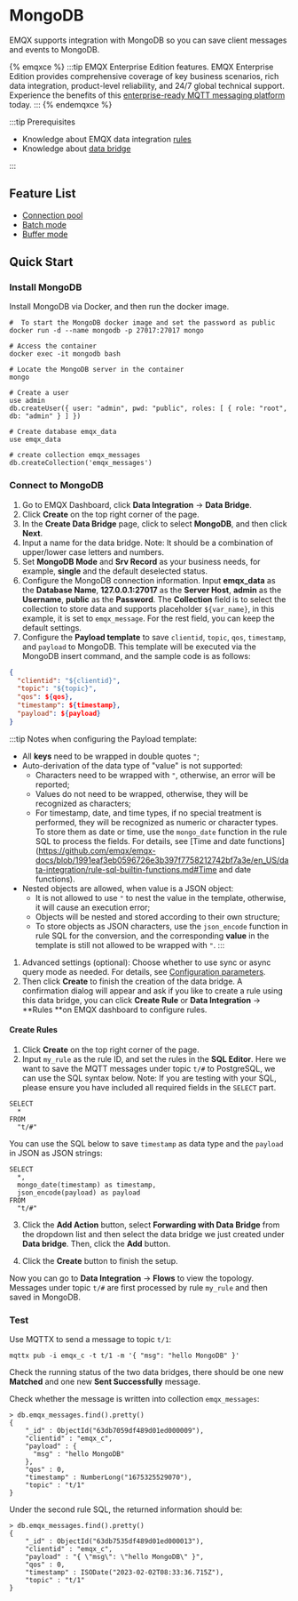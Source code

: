 # MongoDB

EMQX supports integration with MongoDB so you can save client messages and events to MongoDB.

{% emqxce %}
:::tip
EMQX Enterprise Edition features. EMQX Enterprise Edition provides comprehensive coverage of key business scenarios, rich data integration, product-level reliability, and 24/7 global technical support. Experience the benefits of this [enterprise-ready MQTT messaging platform](https://www.emqx.com/en/try?product=enterprise) today.
:::
{% endemqxce %}

:::tip Prerequisites

- Knowledge about EMQX data integration [rules](./rules.md)
- Knowledge about [data bridge](./data-bridges.md)

:::

## Feature List

- [Connection pool](./data-bridges.md#连接池)
- [Batch mode](./data-bridges.md#批量模式)
- [Buffer mode](./data-bridges.md#缓存队列)

## Quick Start

### Install MongoDB

Install MongoDB via Docker, and then run the docker image. 

```
#  To start the MongoDB docker image and set the password as public
docker run -d --name mongodb -p 27017:27017 mongo

# Access the container
docker exec -it mongodb bash

# Locate the MongoDB server in the container
mongo

# Create a user
use admin
db.createUser({ user: "admin", pwd: "public", roles: [ { role: "root", db: "admin" } ] })

# Create database emqx_data
use emqx_data

# create collection emqx_messages
db.createCollection('emqx_messages')
```

### Connect to MongoDB

1. Go to EMQX Dashboard, click **Data Integration** -> **Data Bridge**.
2. Click **Create** on the top right corner of the page.
3. In the **Create Data Bridge** page, click to select **MongoDB**, and then click **Next**.
4. Input a name for the data bridge. Note: It should be a combination of upper/lower case letters and numbers.
5. Set **MongoDB Mode**  and **Srv Record** as your business needs, for example, **single** and the default deselected status. 
6. Configure the MongoDB connection information. Input **emqx_data** as the **Database Name**, **127.0.0.1:27017** as the **Server Host**, **admin** as the **Username**, **public** as the **Password**. The **Collection** field is to select the collection to store data and supports placeholder `${var_name}`, in this example, it is set to `emqx_message`. For the rest field, you can keep the default settings. 
8. Configure the **Payload template** to save `clientid`, `topic`, `qos`,  `timestamp`, and `payload` to MongoDB. This template will be executed via the MongoDB insert command, and the sample code is as follows:

```json
{
  "clientid": "${clientid}",
  "topic": "${topic}",
  "qos": ${qos},
  "timestamp": ${timestamp},
  "payload": ${payload}
}
```

:::tip Notes when configuring the Payload template:

- All **keys** need to be wrapped in double quotes `"`;
- Auto-derivation of the data type of "value" is not supported:
  - Characters need to be wrapped with `"`, otherwise, an error will be reported;
  - Values do not need to be wrapped, otherwise, they will be recognized as characters;
  - For timestamp, date, and time types, if no special treatment is performed, they will be recognized as numeric or character types. To store them as date or time, use the `mongo_date` function in the rule SQL to process the fields. For details, see [Time and date functions](https://github.com/emqx/emqx-docs/blob/1991eaf3eb0596726e3b397f7758212742bf7a3e/en_US/data-integration/rule-sql-builtin-functions.md#Time and date functions). 
-  Nested objects are allowed, when value is a JSON object:
    - It is not allowed to use `"` to nest the value in the template, otherwise, it will cause an execution error;
    - Objects will be nested and stored according to their own structure;
    - To store objects as JSON characters, use the `json_encode` function in rule SQL for the conversion, and the corresponding **value** in the template is still not allowed to be wrapped with `"`. 
    :::

1. Advanced settings (optional):  Choose whether to use sync or async query mode as needed. For details, see [Configuration parameters](#Configuration).
2. Then click **Create** to finish the creation of the data bridge. A confirmation dialog will appear and ask if you like to create a rule using this data bridge, you can click **Create Rule** or **Data Integration** -> **Rules **on EMQX dashboard to configure rules.

#### Create Rules

1. Click **Create** on the top right corner of the page.
2. Input `my_rule` as the rule ID, and set the rules in the **SQL Editor**. Here we want to save the MQTT messages under topic `t/#`  to PostgreSQL, we can use the SQL syntax below. Note: If you are testing with your SQL, please ensure you have included all required fields in the `SELECT` part. 

```
SELECT
  *
FROM
  "t/#"
```

You can use the SQL below to save `timestamp` as data type and the `payload`  in JSON as JSON strings:

```
SELECT
  *,
  mongo_date(timestamp) as timestamp,
  json_encode(payload) as payload
FROM
  "t/#"
```

3. Click the **Add Action** button, select **Forwarding with Data Bridge** from the dropdown list and then select the data bridge we just created under **Data bridge**. Then, click the **Add** button. 

4. Click the **Create** button to finish the setup. 

Now you can go to **Data Integration** -> **Flows** to view the topology. Messages under topic `t/#` are first processed by rule  `my_rule`  and then saved in MongoDB. 

### Test

Use MQTTX  to send a message to topic  `t/1`:

```
mqttx pub -i emqx_c -t t/1 -m '{ "msg": "hello MongoDB" }'
```

Check the running status of the two data bridges, there should be one new **Matched** and one new **Sent Successfully** message.

Check whether the message is written into collection `emqx_messages`:

```
> db.emqx_messages.find().pretty()
{
    "_id" : ObjectId("63db7059df489d01ed000009"),
    "clientid" : "emqx_c",
    "payload" : {
      "msg" : "hello MongoDB"
    },
    "qos" : 0,
    "timestamp" : NumberLong("1675325529070"),
    "topic" : "t/1"
}
```

Under the second rule SQL, the returned information should be: 

```
> db.emqx_messages.find().pretty()
{
    "_id" : ObjectId("63db7535df489d01ed000013"),
    "clientid" : "emqx_c",
    "payload" : "{ \"msg\": \"hello MongoDB\" }",
    "qos" : 0,
    "timestamp" : ISODate("2023-02-02T08:33:36.715Z"),
    "topic" : "t/1"
}
```
